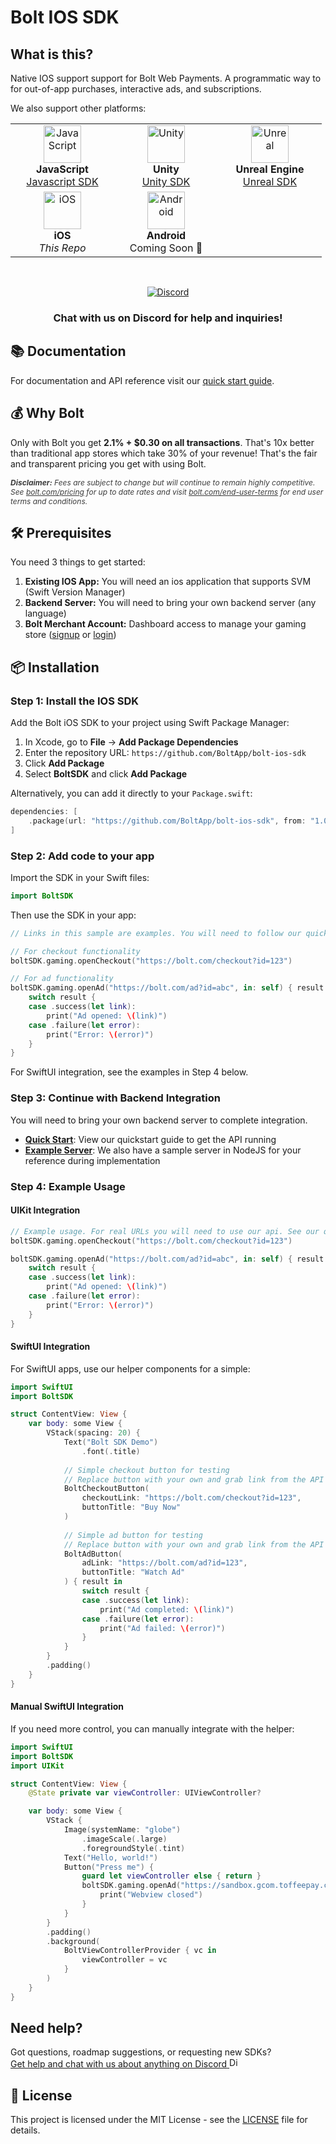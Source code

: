 # Bolt IOS SDK

<!-- Todo add an image -->

## What is this?

Native IOS support support for Bolt Web Payments. A programmatic way to for out-of-app purchases, interactive ads, and subscriptions.

We also support other platforms:

<table>
  <tr>
    <td align="center" width="150">
      <img src="https://upload.wikimedia.org/wikipedia/commons/6/6a/JavaScript-logo.png" width="60" height="60" alt="JavaScript"/><br>
      <div>
      <b>JavaScript</b><br>
      <a href="https://github.com/BoltApp/bolt-frontend-sdk">Javascript SDK</a>
      </div>
    </td>
    <td align="center" width="150">
      <img src="https://cdn.sanity.io/images/fuvbjjlp/production/bd6440647fa19b1863cd025fa45f8dad98d33181-2000x2000.png" width="60" height="60" alt="Unity"/><br>
      <b>Unity</b><br>
      <a href="https://github.com/BoltApp/bolt-unity-sdk">Unity SDK</a>
    </td>
    <td align="center" width="150">
      <img src="https://encrypted-tbn0.gstatic.com/images?q=tbn:ANd9GcRUf3R8LFTgqC_8mooGEx7Fpas9kHu8OUxhLA&s" width="60" height="60" alt="Unreal"/><br>
      <b>Unreal Engine</b><br>
      <a href="https://github.com/BoltApp/bolt-unreal-engine-sdk">Unreal SDK</a>
    </td>
  </tr>
  <tr>
    <td align="center" width="150">
      <img src="https://developer.apple.com/assets/elements/icons/swift/swift-64x64.png" width="60" height="60" alt="iOS"/><br>
      <b>iOS</b><br>
      <i>This Repo</i>
    </td>
    <td align="center" width="150">
      <img src="https://avatars.githubusercontent.com/u/32689599?s=200&v=4" width="60" height="60" alt="Android"/><br>
      <b>Android</b><br>
      Coming Soon 🚧
    </td>
    <td align="center" width="150">
      <!-- filler -->
    </td>
  </tr>
</table>

<br>

<div align="center">

[![Discord](https://img.shields.io/badge/Discord-Have%20A%20Request%3F-7289DA?style=for-the-badge&logo=discord&logoColor=white&logoWidth=60)](https://discord.gg/BSUp9qjtnc)

### Chat with us on Discord for help and inquiries!

</div>

## 📚 Documentation

For documentation and API reference visit our [quick start guide](https://bolt-gaming-docs.vercel.app/guide/checkout-quickstart.html).

## 💰 Why Bolt

Only with Bolt you get **2.1% + $0.30 on all transactions**. That's 10x better than traditional app stores which take 30% of your revenue! That's the fair and transparent pricing you get with using Bolt.

<p style="font-size:12px;font-style:italic;opacity:85%">
<strong>Disclaimer:</strong> Fees are subject to change but will continue to remain highly competitive. See <a href="https://www.bolt.com/pricing">bolt.com/pricing</a> for up to date rates and visit  <a href="https://www.bolt.com/end-user-terms">bolt.com/end-user-terms</a> for end user terms and conditions.
</p>

## 🛠️ Prerequisites

You need 3 things to get started:

1. **Existing IOS App:** You will need an ios application that supports SVM (Swift Version Manager)
2. **Backend Server:** You will need to bring your own backend server (any language)
3. **Bolt Merchant Account:** Dashboard access to manage your gaming store ([signup](https://merchant.bolt.com/onboarding/get-started/gaming) or [login](https://merchant.bolt.com/))

## 📦 Installation

### Step 1: Install the IOS SDK

Add the Bolt iOS SDK to your project using Swift Package Manager:

1. In Xcode, go to **File** → **Add Package Dependencies**
2. Enter the repository URL: `https://github.com/BoltApp/bolt-ios-sdk`
3. Click **Add Package**
4. Select **BoltSDK** and click **Add Package**

Alternatively, you can add it directly to your `Package.swift`:

```swift
dependencies: [
    .package(url: "https://github.com/BoltApp/bolt-ios-sdk", from: "1.0.0")
]
```

### Step 2: Add code to your app

Import the SDK in your Swift files:

```swift
import BoltSDK
```

Then use the SDK in your app:

```swift
// Links in this sample are examples. You will need to follow our quickstart guide on how to fetch URLs from the API.

// For checkout functionality
boltSDK.gaming.openCheckout("https://bolt.com/checkout?id=123")

// For ad functionality
boltSDK.gaming.openAd("https://bolt.com/ad?id=abc", in: self) { result in
    switch result {
    case .success(let link):
        print("Ad opened: \(link)")
    case .failure(let error):
        print("Error: \(error)")
    }
}
```

For SwiftUI integration, see the examples in Step 4 below.

### Step 3: Continue with Backend Integration

You will need to bring your own backend server to complete integration.

- [**Quick Start**](https://bolt-gaming-docs.vercel.app/guide/checkout-quickstart.html): View our quickstart guide to get the API running
- [**Example Server**](https://github.com/BoltApp/bolt-gameserver-sample): We also have a sample server in NodeJS for your reference during implementation

### Step 4: Example Usage

#### UIKit Integration
```swift
// Example usage. For real URLs you will need to use our api. See our quickstart above.
boltSDK.gaming.openCheckout("https://bolt.com/checkout?id=123")

boltSDK.gaming.openAd("https://bolt.com/ad?id=abc", in: self) { result in
    switch result {
    case .success(let link):
        print("Ad opened: \(link)")
    case .failure(let error):
        print("Error: \(error)")
    }
}
```

#### SwiftUI Integration

For SwiftUI apps, use our helper components for a simple:

```swift
import SwiftUI
import BoltSDK

struct ContentView: View {
    var body: some View {
        VStack(spacing: 20) {
            Text("Bolt SDK Demo")
                .font(.title)
            
            // Simple checkout button for testing
            // Replace button with your own and grab link from the API
            BoltCheckoutButton(
                checkoutLink: "https://bolt.com/checkout?id=123",
                buttonTitle: "Buy Now"
            )
            
            // Simple ad button for testing
            // Replace button with your own and grab link from the API
            BoltAdButton(
                adLink: "https://bolt.com/ad?id=123",
                buttonTitle: "Watch Ad"
            ) { result in
                switch result {
                case .success(let link):
                    print("Ad completed: \(link)")
                case .failure(let error):
                    print("Ad failed: \(error)")
                }
            }
        }
        .padding()
    }
}
```

#### Manual SwiftUI Integration

If you need more control, you can manually integrate with the helper:

```swift
import SwiftUI
import BoltSDK
import UIKit

struct ContentView: View {
    @State private var viewController: UIViewController?

    var body: some View {
        VStack {
            Image(systemName: "globe")
                .imageScale(.large)
                .foregroundStyle(.tint)
            Text("Hello, world!")
            Button("Press me") {
                guard let viewController else { return }
                boltSDK.gaming.openAd("https://sandbox.gcom.toffeepay.com/love.com/offer_01k5y8wdbk5b390mmwdz5ja7cd", in: viewController) { result in
                    print("Webview closed")
                }
            }
        }
        .padding()
        .background(
            BoltViewControllerProvider { vc in
                viewController = vc
            }
        )
    }
}
```


## Need help?

<div class="discord-link">
    Got questions, roadmap suggestions, or requesting new SDKs?
    <br>
    <a href="https://discord.gg/BSUp9qjtnc" 
    target="_blank" class="discord-link-anchor">
      <span class="discord-text mr-2">Get help and chat with 
      us about anything on Discord</span>
      <span class="discord-icon-wrapper">
        <img src="https://cdn.prod.website-files.com/6257adef93867e50d84d30e2/66e3d80db9971f10a9757c99_Symbol.svg"
        alt="Discord" class="discord-icon" 
        width="16px">
      </span>
    </a>
  </div>

## 📄 License

This project is licensed under the MIT License - see the [LICENSE](LICENSE) file for details.
